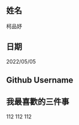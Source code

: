 姓名
----
柯品妤

日期
----
2022/05/05

Github Username
---------------


我最喜歡的三件事
---------------
112 112 112